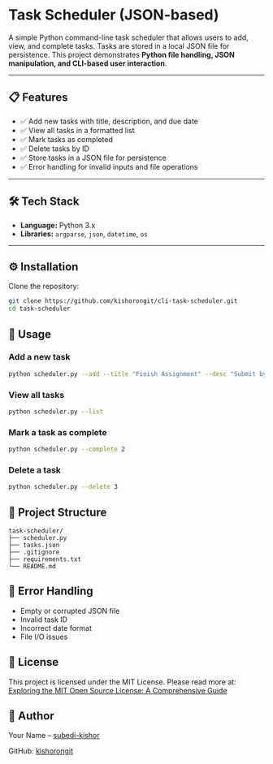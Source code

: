 # Task Scheduler (JSON-based)

A simple Python command-line task scheduler that allows users to add, view, and complete tasks. Tasks are stored in a 
local JSON file for persistence. This project demonstrates **Python file handling, JSON manipulation, and CLI-based user
interaction**.

---

## 📋 Features

- ✅ Add new tasks with title, description, and due date
- ✅ View all tasks in a formatted list
- ✅ Mark tasks as completed
- ✅ Delete tasks by ID
- ✅ Store tasks in a JSON file for persistence
- ✅ Error handling for invalid inputs and file operations

---

## 🛠️ Tech Stack

- **Language:** Python 3.x
- **Libraries:** `argparse`, `json`, `datetime`, `os`

---

## ⚙️ Installation

Clone the repository:
```bash
git clone https://github.com/kishorongit/cli-task-scheduler.git
cd task-scheduler
```

## 🚀 Usage

### Add a new task
```bash
python scheduler.py --add --title "Finish Assignment" --desc "Submit by tomorrow" --due "2025-08-20"
```

### View all tasks
```bash
python scheduler.py --list
```

### Mark a task as complete
```bash
python scheduler.py --complete 2
```

### Delete a task
```bash
python scheduler.py --delete 3
```

## 📂 Project Structure
```pgsql
task-scheduler/
├── scheduler.py
├── tasks.json
├── .gitignore
├── requirements.txt
└── README.md
```

## 🐛 Error Handling

- Empty or corrupted JSON file
- Invalid task ID
- Incorrect date format
- File I/O issues

## 📄 License

This project is licensed under the MIT License. Please read more at: [Exploring the MIT Open Source License: A 
Comprehensive Guide](https://test-mit-tlo.pantheonsite.io/understand-ip/exploring-mit-open-source-license-comprehensive-guide)

## 👤 Author

Your Name – [subedi-kishor](https://www.linkedin.com/in/subedi-kishor/)

GitHub: [kishorongit](https://github.com/kishorongit)